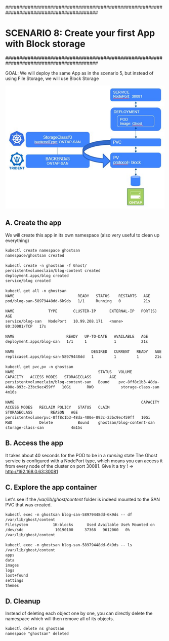 #########################################################################################
# SCENARIO 8: Create your first App with Block storage
#########################################################################################

GOAL:
We will deploy the same App as in the scenario 5, but instead of using File Storage, we will use Block Storage

![Scenario8](Images/scenario8.jpg "Scenario8")

## A. Create the app

We will create this app in its own namespace (also very useful to clean up everything)

```
kubectl create namespace ghostsan
namespace/ghostsan created

kubectl create -n ghostsan -f Ghost/
persistentvolumeclaim/blog-content created
deployment.apps/blog created
service/blog created

kubectl get all -n ghostsan
NAME                            READY   STATUS    RESTARTS   AGE
pod/blog-san-58979448dd-6k9ds   1/1     Running   0          21s

NAME               TYPE       CLUSTER-IP      EXTERNAL-IP   PORT(S)        AGE
service/blog-san   NodePort   10.99.208.171   <none>        80:30081/TCP   17s

NAME                       READY   UP-TO-DATE   AVAILABLE   AGE
deployment.apps/blog-san   1/1     1            1           21s

NAME                                  DESIRED   CURRENT   READY   AGE
replicaset.apps/blog-san-58979448dd   1         1         1       21s

kubectl get pvc,pv -n ghostsan
NAME                                     STATUS   VOLUME                                     CAPACITY   ACCESS MODES   STORAGECLASS        AGE
persistentvolumeclaim/blog-content-san   Bound    pvc-8ff8c1b3-48da-400e-893c-23bc9ec459ff   10Gi       RWO            storage-class-san   4m16s

NAME                                                        CAPACITY   ACCESS MODES   RECLAIM POLICY   STATUS   CLAIM                       STORAGECLASS        REASON   AGE
persistentvolume/pvc-8ff8c1b3-48da-400e-893c-23bc9ec459ff   10Gi       RWO            Delete           Bound    ghostsan/blog-content-san   storage-class-san            4m15s
```

## B. Access the app

It takes about 40 seconds for the POD to be in a *running* state
The Ghost service is configured with a NodePort type, which means you can access it from every node of the cluster on port 30081.
Give it a try !
=> http://192.168.0.63:30081


## C. Explore the app container

Let's see if the */var/lib/ghost/content* folder is indeed mounted to the SAN PVC that was created.

```
kubectl exec -n ghostsan blog-san-58979448dd-6k9ds -- df /var/lib/ghost/content
Filesystem           1K-blocks      Used Available Use% Mounted on
/dev/sdc              10190100     37368   9612060   0% /var/lib/ghost/content

kubectl exec -n ghostsan blog-san-58979448dd-6k9ds -- ls /var/lib/ghost/content
apps
data
images
logs
lost+found
settings
themes
```


## D. Cleanup

Instead of deleting each object one by one, you can directly delete the namespace which will then remove all of its objects.

```
kubectl delete ns ghostsan
namespace "ghostsan" deleted
```
